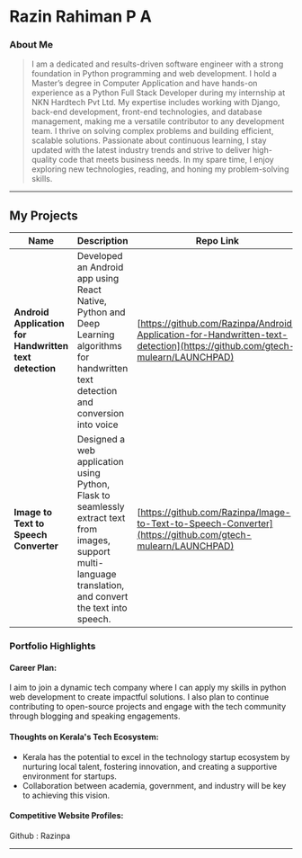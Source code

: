 # Razin Rahiman P A

### About Me

> I am a dedicated and results-driven software engineer with a strong foundation in Python programming and web development. I hold a Master’s degree in Computer Application and have hands-on experience as a Python Full Stack Developer during my internship at NKN Hardtech Pvt Ltd. My expertise includes working with Django, back-end development, front-end technologies, and database management, making me a versatile contributor to any development team. I thrive on solving complex problems and building efficient, scalable solutions. Passionate about continuous learning, I stay updated with the latest industry trends and strive to deliver high-quality code that meets business needs. In my spare time, I enjoy exploring new technologies, reading, and honing my problem-solving skills.
---

## My Projects

| Name                | Description                                                                | Repo Link                                                      |
|---------------------|----------------------------------------------------------------------------|----------------------------------------------------------------|
| **Android Application for Handwritten text detection** |Developed an Android app using React Native, Python and Deep Learning algorithms for handwritten text detection and conversion into voice  |[https://github.com/Razinpa/Android-Application-for-Handwritten-text-detection](https://github.com/gtech-mulearn/LAUNCHPAD)   |
| **Image to Text to Speech Converter** | Designed a web application using Python, Flask to seamlessly extract text from images, support multi-language translation, and convert the text into speech.   | [https://github.com/Razinpa/Image-to-Text-to-Speech-Converter](https://github.com/gtech-mulearn/LAUNCHPAD) |

### Portfolio Highlights


#### Career Plan:

I aim to join a dynamic tech company where I can apply my skills in python web development to create impactful solutions. I also plan to continue contributing to open-source projects and engage with the tech community through blogging and speaking engagements.

#### Thoughts on Kerala's Tech Ecosystem:

- Kerala has the potential to excel in the technology startup ecosystem by nurturing local talent, fostering innovation, and creating a supportive environment for startups.
- Collaboration between academia, government, and industry will be key to achieving this vision.

#### Competitive Website Profiles:


Github : Razinpa

---

